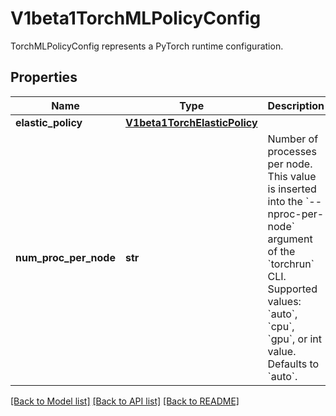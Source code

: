 # V1beta1TorchMLPolicyConfig

TorchMLPolicyConfig represents a PyTorch runtime configuration.

## Properties

| Name                  | Type                                                          | Description                                                                                                                                                                                                                                            | Notes      |
|-----------------------|---------------------------------------------------------------|--------------------------------------------------------------------------------------------------------------------------------------------------------------------------------------------------------------------------------------------------------|------------|
| **elastic_policy**    | [**V1beta1TorchElasticPolicy**](V1beta1TorchElasticPolicy.md) |                                                                                                                                                                                                                                                        | [optional] |
| **num_proc_per_node** | **str**                                                       | Number of processes per node. This value is inserted into the &#x60;--nproc-per-node&#x60; argument of the &#x60;torchrun&#x60; CLI. Supported values: &#x60;auto&#x60;, &#x60;cpu&#x60;, &#x60;gpu&#x60;, or int value. Defaults to &#x60;auto&#x60;. | [optional] |

[[Back to Model list]](../README.md#documentation-for-models) [[Back to API list]](../README.md#documentation-for-api-endpoints) [[Back to README]](../README.md)
